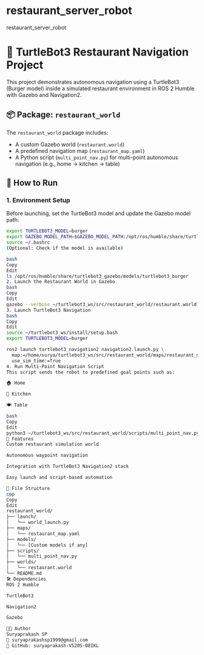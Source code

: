 # restaurant_server_robot
restaurant_server_robot
# 🧭 TurtleBot3 Restaurant Navigation Project

This project demonstrates autonomous navigation using a TurtleBot3 (Burger model) inside a simulated restaurant environment in ROS 2 Humble with Gazebo and Navigation2.

## 📦 Package: `restaurant_world`

The `restaurant_world` package includes:
- A custom Gazebo world (`restaurant.world`)
- A predefined navigation map (`restaurant_map.yaml`)
- A Python script (`multi_point_nav.py`) for multi-point autonomous navigation (e.g., home → kitchen → table)

## 🚀 How to Run

### 1. Environment Setup

Before launching, set the TurtleBot3 model and update the Gazebo model path:

```bash
export TURTLEBOT3_MODEL=burger
export GAZEBO_MODEL_PATH=$GAZEBO_MODEL_PATH:/opt/ros/humble/share/turtlebot3_gazebo/models
source ~/.bashrc
(Optional: Check if the model is available)

bash
Copy
Edit
ls /opt/ros/humble/share/turtlebot3_gazebo/models/turtlebot3_burger
2. Launch the Restaurant World in Gazebo
bash
Copy
Edit
gazebo --verbose ~/turtlebot3_ws/src/restaurant_world/restaurant.world
3. Launch TurtleBot3 Navigation
bash
Copy
Edit
source ~/turtlebot3_ws/install/setup.bash
export TURTLEBOT3_MODEL=burger

ros2 launch turtlebot3_navigation2 navigation2.launch.py \
  map:=/home/surya/turtlebot3_ws/src/restaurant_world/maps/restaurant_map.yaml \
  use_sim_time:=True
4. Run Multi-Point Navigation Script
This script sends the robot to predefined goal points such as:

🏠 Home

🍳 Kitchen

🍽️ Table

bash
Copy
Edit
python3 ~/turtlebot3_ws/src/restaurant_world/scripts/multi_point_nav.py
🧠 Features
Custom restaurant simulation world

Autonomous waypoint navigation

Integration with TurtleBot3 Navigation2 stack

Easy launch and script-based automation

📁 File Structure
cpp
Copy
Edit
restaurant_world/
├── launch/
│   └── world_launch.py
├── maps/
│   └── restaurant_map.yaml
├── models/
│   └── [Custom models if any]
├── scripts/
│   └── multi_point_nav.py
├── worlds/
│   └── restaurant.world
└── README.md
🛠️ Dependencies
ROS 2 Humble

TurtleBot3

Navigation2

Gazebo

🧑‍💻 Author
Suryaprakash SP
📧 suryaprakashsp1999@gmail.com
🐙 GitHub: suryaprakash-V520S-08IKL
